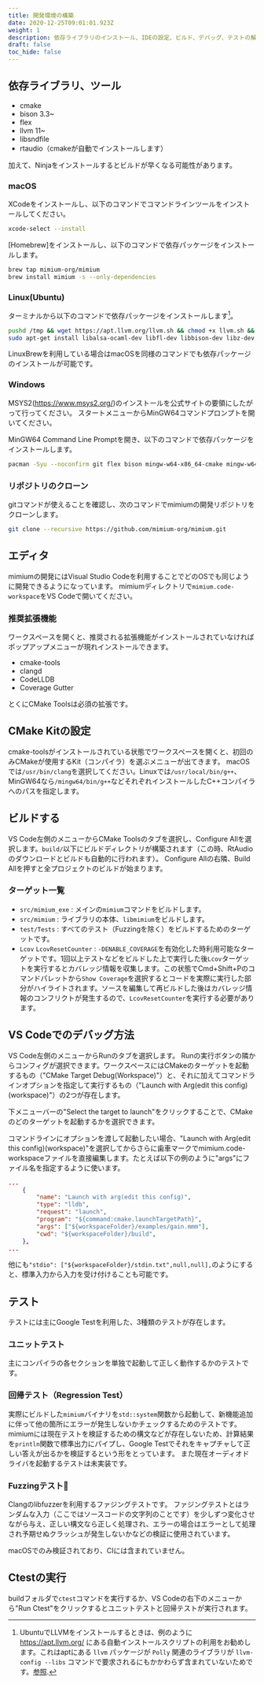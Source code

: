 ```yaml
---
title: 開発環境の構築
date: 2020-12-25T09:01:01.923Z
weight: 1
description: 依存ライブラリのインストール、IDEの設定、ビルド、デバッグ、テストの解説
draft: false
toc_hide: false
---
```

## 依存ライブラリ、ツール

* cmake
* bison 3.3~
* flex
* llvm 11~
* libsndfile
* rtaudio（cmakeが自動でインストールします）

加えて、Ninjaをインストールするとビルドが早くなる可能性があります。

### macOS

XCodeをインストールし、以下のコマンドでコマンドラインツールをインストールしてください。
```sh
xcode-select --install
```

[Homebrew]をインストールし、以下のコマンドで依存パッケージをインストールします。

```sh
brew tap mimium-org/mimium
brew install mimium -s --only-dependencies
```
### Linux(Ubuntu)

ターミナルから以下のコマンドで依存パッケージをインストールします[^llvmonubuntu]。

[^llvmonubuntu]: UbuntuでLLVMをインストールするときは、例のように https://apt.llvm.org/ にある自動インストールスクリプトの利用をお勧めします。これはaptにある `llvm` パッケージが `Polly` 関連のライブラリが `llvm-config --libs` コマンドで要求されるにもかかわらず含まれていないためです。[参照](https://github.com/mimium-org/mimium/issues/60).

```sh
pushd /tmp && wget https://apt.llvm.org/llvm.sh && chmod +x llvm.sh && sudo ./llvm.sh && popd
sudo apt-get install libalsa-ocaml-dev libfl-dev libbison-dev libz-dev libvorbis-dev libsndfile-dev libopus-dev gcc-9 ninja-build
```

LinuxBrewを利用している場合はmacOSを同様のコマンドでも依存パッケージのインストールが可能です。

### Windows

MSYS2(https://www.msys2.org/)のインストールを公式サイトの要領にしたがって行ってください。
スタートメニューからMinGW64コマンドプロンプトを開いてください。

MinGW64 Command Line Promptを開き、以下のコマンドで依存パッケージをインストールします。

```sh
pacman -Syu --noconfirm git flex bison mingw-w64-x86_64-cmake mingw-w64-x86_64-gcc mingw64/mingw-w64-x86_64-libsndfile mingw64/mingw-w64-x86_64-opus mingw-w64-x86_64-ninja mingw-w64-x86_64-llvm
```

### リポジトリのクローン

gitコマンドが使えることを確認し、次のコマンドでmimiumの開発リポジトリをクローンします。

```sh
git clone --recursive https://github.com/mimium-org/mimium.git
```

## エディタ

mimiumの開発にはVisual Studio Codeを利用することでどのOSでも同じように開発できるようになっています。
mimiumディレクトリで`mimium.code-workspace`をVS Codeで開いてください。
### 推奨拡張機能

ワークスペースを開くと、推奨される拡張機能がインストールされていなければポップアップメニューが現れインストールできます。

* cmake-tools
* clangd
* CodeLLDB
* Coverage Gutter

とくにCMake Toolsは必須の拡張です。

## CMake Kitの設定

cmake-toolsがインストールされている状態でワークスペースを開くと、初回のみCMakeが使用するKit（コンパイラ）を選ぶメニューが出てきます。
macOSでは`/usr/bin/clang`を選択してください。Linuxでは`/usr/local/bin/g++`、MinGW64なら`/mingw64/bin/g++`などそれぞれインストールしたC++コンパイラへのパスを指定します。

## ビルドする

VS Code左側のメニューからCMake Toolsのタブを選択し、Configure Allを選択します。`build/`以下にビルドディレクトリが構築されます（この時、RtAudioのダウンロードとビルドも自動的に行われます）。
Configure Allの右隣、Build Allを押すと全プロジェクトのビルドが始まります。

### ターゲット一覧

- `src/mimium_exe` : メインの`mimium`コマンドをビルドします。
- `src/mimium` : ライブラリの本体、`libmimium`をビルドします。
- `test/Tests` : すべてのテスト（Fuzzingを除く）をビルドするためのターゲットです。
- `Lcov` `LcovResetCounter` : `-DENABLE_COVERAGE`を有効化した時利用可能なターゲットです。1回以上テストなどをビルドした上で実行した後`Lcov`ターゲットを実行するとカバレッジ情報を収集します。この状態でCmd+Shift+Pのコマンドパレットから`Show Coverage`を選択するとコードを実際に実行した部分がハイライトされます。ソースを編集して再ビルドした後はカバレッジ情報のコンフリクトが発生するので、`LcovResetCounter`を実行する必要があります。

## VS Codeでのデバッグ方法

VS Code左側のメニューからRunのタブを選択します。
Runの実行ボタンの隣からコンフィグが選択できます。ワークスペースにはCMakeのターゲットを起動するもの（"CMake Target Debug(Workspace)"）と、それに加えてコマンドラインオプションを指定して実行するもの（"Launch with Arg(edit this config)(workspace)"）の2つが存在します。

下メニューバーの"Select the target to launch"をクリックすることで、CMakeのどのターゲットを起動するかを選択できます。

コマンドラインにオプションを渡して起動したい場合、"Launch with Arg(edit this config)(workspace)"を選択してからさらに歯車マークでmimium.code-workspaceファイルを直接編集します。たとえば以下の例のように"args"にファイル名を指定するように使います。

```json
...
	{
		"name": "Launch with arg(edit this config)", 
		"type": "lldb",
		"request": "launch",
		"program": "${command:cmake.launchTargetPath}",
		"args": ["${workspaceFolder}/examples/gain.mmm"], 
		"cwd": "${workspaceFolder}/build", 
	},
...
```

他にも`"stdio": ["${workspaceFolder}/stdin.txt",null,null],`のようにすると、標準入力から入力を受け付けることも可能です。

## テスト

テストには主にGoogle Testを利用した、3種類のテストが存在します。

### ユニットテスト

主にコンパイラの各セクションを単独で起動して正しく動作するかのテストです。

### 回帰テスト（Regression Test）

実際にビルドした`mimium`バイナリを`std::system`関数から起動して、新機能追加に伴って他の箇所にエラーが発生しないかチェックするためのテストです。
mimiumには現在テストを検証するための構文などが存在しないため、計算結果を`println`関数で標準出力にパイプし、Google Testでそれをキャプチャして正しい答えが出るかを検証するという形をとっています。
また現在オーディオドライバを起動するテストは未実装です。

### Fuzzingテスト

Clangのlibfuzzerを利用するファジングテストです。
ファジングテストとはランダムな入力（ここではソースコードの文字列のことです）を少しずつ変化させながら与え、正しい構文なら正しく処理され、エラーの場合はエラーとして処理され予期せぬクラッシュが発生しないかなどの検証に使用されています。

macOSでのみ検証されており、CIには含まれていません。

## Ctestの実行

buildフォルダで`ctest`コマンドを実行するか、VS Codeの右下のメニューから"Run Ctest"をクリックするとユニットテストと回帰テストが実行されます。